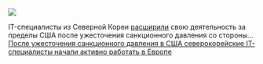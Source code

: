 <!--2025-04-02 13:40:00-->
<div class="yb">
  <div class="rss smaller1 habr"><img src="https://habrastorage.org/webt/bq/7c/9t/bq7c9tgqmxrizzwpuf9gohy-s08.jpeg" /><p>IT-специалисты из Северной Кореи <a href="https://www.bloomberg.com/news/articles/2025-04-02/north-korean-it-warriors-increasingly-target-europe-google-says" rel="noopener noreferrer nofollow">расширили</a> свою деятельность за пределы США после ужесточения санкционного давления со стороны... <br><a class="light" href="https://habr.com/ru/news/896878/?utm_source=habrahabr&utm_medium=rss&utm_campaign=896878">После ужесточения санкционного давления в США северокорейские IT-специалисты начали активно работать в Европе</a></div>
</div>

